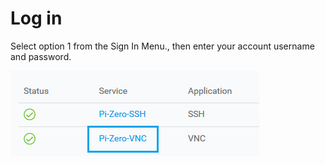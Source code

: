 # Log in

Select option 1 from the Sign In Menu., then enter your account username and password.

![](../../.gitbook/assets/image%20%28109%29.png)


